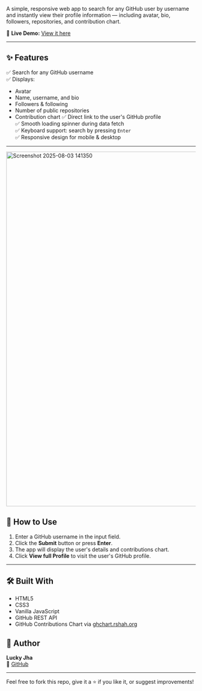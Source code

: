 

A simple, responsive web app to search for any GitHub user by username and instantly view their profile information — including avatar, bio, followers, repositories, and contribution chart.

🚀 **Live Demo:** [View it here](https://jhalucky.github.io/github-profile-viewer/)

---

## ✨ Features

✅ Search for any GitHub username  
✅ Displays:
- Avatar
- Name, username, and bio
- Followers & following
- Number of public repositories
- Contribution chart
✅ Direct link to the user's GitHub profile  
✅ Smooth loading spinner during data fetch  
✅ Keyboard support: search by pressing `Enter`  
✅ Responsive design for mobile & desktop  

---

<img width="1917" height="941" alt="Screenshot 2025-08-03 141350" src="https://github.com/user-attachments/assets/7403e68c-989c-4ebd-8306-c8c8ce9d06b0" />


## 🔧 How to Use

1. Enter a GitHub username in the input field.
2. Click the **Submit** button or press **Enter**.
3. The app will display the user's details and contributions chart.
4. Click **View full Profile** to visit the user's GitHub profile.

---

## 🛠️ Built With

- HTML5
- CSS3
- Vanilla JavaScript
- GitHub REST API
- GitHub Contributions Chart via [ghchart.rshah.org](https://ghchart.rshah.org/)

## 🙌 Author

**Lucky Jha**  
🔗 [GitHub](https://github.com/jhalucky)

---

Feel free to fork this repo, give it a ⭐ if you like it, or suggest improvements!
